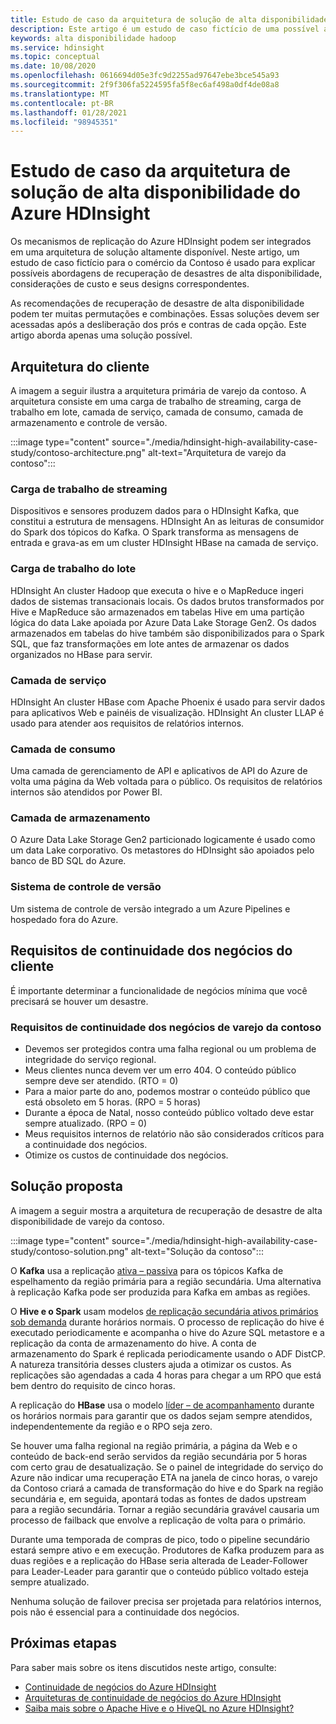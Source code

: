 ```yaml
---
title: Estudo de caso da arquitetura de solução de alta disponibilidade do Azure HDInsight
description: Este artigo é um estudo de caso fictício de uma possível arquitetura de solução de alta disponibilidade do Azure HDInsight.
keywords: alta disponibilidade hadoop
ms.service: hdinsight
ms.topic: conceptual
ms.date: 10/08/2020
ms.openlocfilehash: 0616694d05e3fc9d2255ad97647ebe3bce545a93
ms.sourcegitcommit: 2f9f306fa5224595fa5f8ec6af498a0df4de08a8
ms.translationtype: MT
ms.contentlocale: pt-BR
ms.lasthandoff: 01/28/2021
ms.locfileid: "98945351"
---
```

# <a name="azure-hdinsight-highly-available-solution-architecture-case-study"></a>Estudo de caso da arquitetura de solução de alta disponibilidade do Azure HDInsight

Os mecanismos de replicação do Azure HDInsight podem ser integrados em uma arquitetura de solução altamente disponível. Neste artigo, um estudo de caso fictício para o comércio da Contoso é usado para explicar possíveis abordagens de recuperação de desastres de alta disponibilidade, considerações de custo e seus designs correspondentes.

As recomendações de recuperação de desastre de alta disponibilidade podem ter muitas permutações e combinações. Essas soluções devem ser acessadas após a desliberação dos prós e contras de cada opção. Este artigo aborda apenas uma solução possível.

## <a name="customer-architecture"></a>Arquitetura do cliente

A imagem a seguir ilustra a arquitetura primária de varejo da contoso. A arquitetura consiste em uma carga de trabalho de streaming, carga de trabalho em lote, camada de serviço, camada de consumo, camada de armazenamento e controle de versão.

:::image type="content" source="./media/hdinsight-high-availability-case-study/contoso-architecture.png" alt-text="Arquitetura de varejo da contoso":::

### <a name="streaming-workload"></a>Carga de trabalho de streaming

Dispositivos e sensores produzem dados para o HDInsight Kafka, que constitui a estrutura de mensagens. HDInsight An as leituras de consumidor do Spark dos tópicos do Kafka. O Spark transforma as mensagens de entrada e grava-as em um cluster HDInsight HBase na camada de serviço.

### <a name="batch-workload"></a>Carga de trabalho do lote

HDInsight An cluster Hadoop que executa o hive e o MapReduce ingeri dados de sistemas transacionais locais. Os dados brutos transformados por Hive e MapReduce são armazenados em tabelas Hive em uma partição lógica do data Lake apoiada por Azure Data Lake Storage Gen2. Os dados armazenados em tabelas do hive também são disponibilizados para o Spark SQL, que faz transformações em lote antes de armazenar os dados organizados no HBase para servir.

### <a name="serving-layer"></a>Camada de serviço

HDInsight An cluster HBase com Apache Phoenix é usado para servir dados para aplicativos Web e painéis de visualização. HDInsight An cluster LLAP é usado para atender aos requisitos de relatórios internos.

### <a name="consumption-layer"></a>Camada de consumo

Uma camada de gerenciamento de API e aplicativos de API do Azure de volta uma página da Web voltada para o público. Os requisitos de relatórios internos são atendidos por Power BI.

### <a name="storage-layer"></a>Camada de armazenamento

O Azure Data Lake Storage Gen2 particionado logicamente é usado como um data Lake corporativo. Os metastores do HDInsight são apoiados pelo banco de BD SQL do Azure.

### <a name="version-control-system"></a>Sistema de controle de versão

Um sistema de controle de versão integrado a um Azure Pipelines e hospedado fora do Azure.

## <a name="customer-business-continuity-requirements"></a>Requisitos de continuidade dos negócios do cliente

É importante determinar a funcionalidade de negócios mínima que você precisará se houver um desastre.

### <a name="contoso-retails-business-continuity-requirements"></a>Requisitos de continuidade dos negócios de varejo da contoso

* Devemos ser protegidos contra uma falha regional ou um problema de integridade do serviço regional.
* Meus clientes nunca devem ver um erro 404. O conteúdo público sempre deve ser atendido. (RTO = 0)  
* Para a maior parte do ano, podemos mostrar o conteúdo público que está obsoleto em 5 horas. (RPO = 5 horas)
* Durante a época de Natal, nosso conteúdo público voltado deve estar sempre atualizado. (RPO = 0)
* Meus requisitos internos de relatório não são considerados críticos para a continuidade dos negócios.
* Otimize os custos de continuidade dos negócios.

## <a name="proposed-solution"></a>Solução proposta

A imagem a seguir mostra a arquitetura de recuperação de desastre de alta disponibilidade de varejo da contoso.

:::image type="content" source="./media/hdinsight-high-availability-case-study/contoso-solution.png" alt-text="Solução da contoso":::

O **Kafka** usa a replicação [ativa – passiva](hdinsight-business-continuity-architecture.md#apache-kafka) para os tópicos Kafka de espelhamento da região primária para a região secundária. Uma alternativa à replicação Kafka pode ser produzida para Kafka em ambas as regiões.

O **Hive e o Spark** usam modelos [de replicação secundária ativos primários sob demanda](hdinsight-business-continuity-architecture.md#apache-spark) durante horários normais. O processo de replicação do hive é executado periodicamente e acompanha o hive do Azure SQL metastore e a replicação da conta de armazenamento do hive. A conta de armazenamento do Spark é replicada periodicamente usando o ADF DistCP. A natureza transitória desses clusters ajuda a otimizar os custos. As replicações são agendadas a cada 4 horas para chegar a um RPO que está bem dentro do requisito de cinco horas.

A replicação do **HBase** usa o modelo [líder – de acompanhamento](hdinsight-business-continuity-architecture.md#apache-hbase) durante os horários normais para garantir que os dados sejam sempre atendidos, independentemente da região e o RPO seja zero.

Se houver uma falha regional na região primária, a página da Web e o conteúdo de back-end serão servidos da região secundária por 5 horas com certo grau de desatualização. Se o painel de integridade do serviço do Azure não indicar uma recuperação ETA na janela de cinco horas, o varejo da Contoso criará a camada de transformação do hive e do Spark na região secundária e, em seguida, apontará todas as fontes de dados upstream para a região secundária. Tornar a região secundária gravável causaria um processo de failback que envolve a replicação de volta para o primário.

Durante uma temporada de compras de pico, todo o pipeline secundário estará sempre ativo e em execução. Produtores de Kafka produzem para as duas regiões e a replicação do HBase seria alterada de Leader-Follower para Leader-Leader para garantir que o conteúdo público voltado esteja sempre atualizado.

Nenhuma solução de failover precisa ser projetada para relatórios internos, pois não é essencial para a continuidade dos negócios.

## <a name="next-steps"></a>Próximas etapas

Para saber mais sobre os itens discutidos neste artigo, consulte:

* [Continuidade de negócios do Azure HDInsight](./hdinsight-business-continuity.md)
* [Arquiteturas de continuidade de negócios do Azure HDInsight](./hdinsight-business-continuity-architecture.md)
* [Saiba mais sobre o Apache Hive e o HiveQL no Azure HDInsight?](./hadoop/hdinsight-use-hive.md)